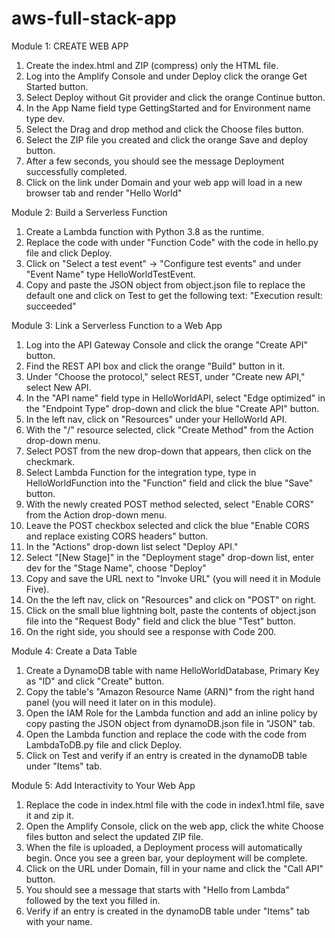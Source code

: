 # aws-full-stack-app

Module 1: CREATE WEB APP

1. Create the index.html and ZIP (compress) only the HTML file.
2. Log into the Amplify Console and under Deploy click the orange Get Started button.
3. Select Deploy without Git provider and click the orange Continue button.
4. In the App Name field type GettingStarted and for Environment name type dev.
5. Select the Drag and drop method and click the Choose files button.
6. Select the ZIP file you created and click the orange Save and deploy button.
7. After a few seconds, you should see the message Deployment successfully completed.
8. Click on the link under Domain and your web app will load in a new browser tab and render "Hello World"

Module 2: Build a Serverless Function

1. Create a Lambda function with Python 3.8 as the runtime.
2. Replace the code with under "Function Code" with the code in hello.py file and click Deploy.
3. Click on "Select a test event" -> "Configure test events" and under "Event Name" type HelloWorldTestEvent.
4. Copy and paste the JSON object from object.json file to replace the default one and click on Test to get the following text: "Execution result: succeeded"

Module 3: Link a Serverless Function to a Web App

1. Log into the API Gateway Console and click the orange "Create API" button.
2. Find the REST API box and click the orange "Build" button in it.
3. Under "Choose the protocol," select REST, under "Create new API," select New API.
4. In the "API name" field type in HelloWorldAPI, select "Edge optimized" in the "Endpoint Type" drop-down and click the blue "Create API" button.
5. In the left nav, click on "Resources" under your HelloWorld API.
6. With the "/" resource selected, click "Create Method" from the Action drop-down menu.
7. Select POST from the new drop-down that appears, then click on the checkmark.
8. Select Lambda Function for the integration type, type in HelloWorldFunction into the "Function" field and click the blue "Save" button.
9. With the newly created POST method selected, select "Enable CORS" from the Action drop-down menu.
10. Leave the POST checkbox selected and click the blue "Enable CORS and replace existing CORS headers" button.
11. In the "Actions" drop-down list select "Deploy API."
12. Select "[New Stage]" in the "Deployment stage" drop-down list, enter dev for the "Stage Name", choose "Deploy"
13. Copy and save the URL next to "Invoke URL" (you will need it in Module Five).
14. On the the left nav, click on "Resources" and click on "POST" on right.
15. Click on the small blue lightning bolt, paste the contents of object.json file into the "Request Body" field and click the blue "Test" button.
16. On the right side, you should see a response with Code 200.

Module 4: Create a Data Table

1. Create a DynamoDB table with name HelloWorldDatabase, Primary Key as "ID" and click "Create" button.
2. Copy the table's "Amazon Resource Name (ARN)" from the right hand panel (you will need it later on in this module).
3. Open the IAM Role for the Lambda function and add an inline policy by copy pasting the JSON object from dynamoDB.json file in "JSON" tab.
4. Open the Lambda function and replace the code with the code from LambdaToDB.py file and click Deploy.
5. Click on Test and verify if an entry is created in the dynamoDB table under "Items" tab.

Module 5: Add Interactivity to Your Web App

1. Replace the code in index.html file with the code in index1.html file, save it and zip it.
2. Open the Amplify Console, click on the web app, click the white Choose files button and select the updated ZIP file.
3. When the file is uploaded, a Deployment process will automatically begin. Once you see a green bar, your deployment will be complete.
4. Click on the URL under Domain, fill in your name and click the "Call API" button.
5. You should see a message that starts with "Hello from Lambda" followed by the text you filled in.
6. Verify if an entry is created in the dynamoDB table under "Items" tab with your name.
